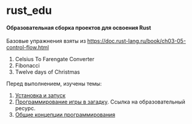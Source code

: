 # rust_edu

#### Образовательная сборка проектов для освоения Rust

Базовые упражнения взяты из https://doc.rust-lang.ru/book/ch03-05-control-flow.html

1. Celsius To Farengate Converter
2. Fibonacci
3. Twelve days of Christmas

Перед выполнением, изучены темы:

1. [Установка и запуск](https://doc.rust-lang.ru/book/ch01-00-getting-started.html)
2. [Программирование игры в загадку](https://doc.rust-lang.ru/book/ch02-00-guessing-game-tutorial.html). Ссылка на
   образовательный ресурс.
3. [Общие концепции программирования](https://doc.rust-lang.ru/book/ch03-00-common-programming-concepts.html)
